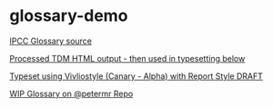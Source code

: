 # glossary-demo

[IPCC Glossary source](https://apps.ipcc.ch/glossary/)

[Processed TDM HTML output - then used in typesetting below](https://github.com/semanticClimate/semanticClimate/blob/main/ipcc/ar6/test/total_glossary/new_total_demo.html)

[Typeset using Vivliostyle (Canary - Alpha) with Report Style DRAFT](https://vivliostyle.vercel.app/#src=https://raw.githubusercontent.com/semanticClimate/glossary-demo/main/html/index.html)

[WIP Glossary on @petermr Repo](https://vivliostyle.vercel.app/#src=https://github.com/petermr/semanticClimate/blob/main/ipcc/ar6/test/total_glossary/new_total_demo.html)
